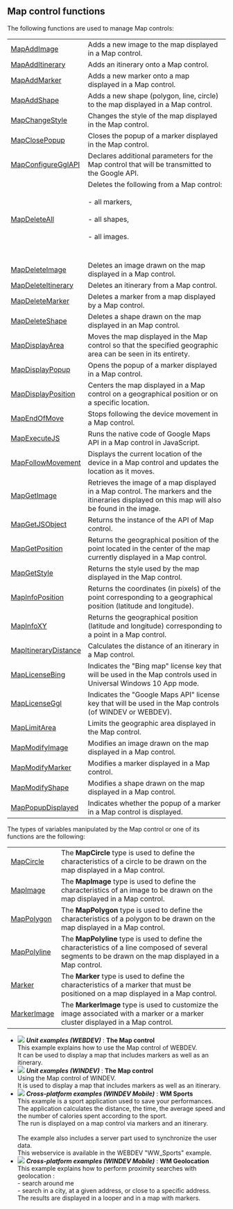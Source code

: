 


## Map control functions
			



<a name="NOTE1"></a>
<a name="NOTE1_1"></a>


The following functions are used to manage Map controls:



|   |   |
| --- | --- |
| [MapAddImage](../WDLang3/1000025532.md) | Adds a new image to the map displayed in a Map control. |
| [MapAddItinerary](../WDLang3/1000020383.md) | Adds an itinerary onto a Map control. |
| [MapAddMarker](../WDLang3/1000019794.md) | Adds a new marker onto a map displayed in a Map control. |
| [MapAddShape](../WDLang3/1000025509.md) | Adds a new shape (polygon, line, circle) to the map displayed in a Map control. |
| [MapChangeStyle](../WDLang3/1000025556.md) | Changes the style of the map displayed in the Map control. |
| [MapClosePopup](../WDLang3/1000025554.md) | Closes the popup of a marker displayed in the Map control. |
| [MapConfigureGglAPI](../WDLang3/1000021611.md) | Declares additional parameters for the Map control that will be transmitted to the Google API. |
| [MapDeleteAll](../WDLang3/1000019952.md) | Deletes the following from a Map control: <br><br>- all markers, <br><br>- all shapes,<br><br>- all images.<br><br><br> |
| [MapDeleteImage](../WDLang3/1000025534.md) | Deletes an image drawn on the map displayed in a Map control. |
| [MapDeleteItinerary](../WDLang3/1000020384.md) | Deletes an itinerary from a Map control. |
| [MapDeleteMarker](../WDLang3/1000019795.md) | Deletes a marker from a map displayed by a Map control. |
| [MapDeleteShape](../WDLang3/1000025510.md) | Deletes a shape drawn on the map displayed in an Map control. |
| [MapDisplayArea](../WDLang3/1000025535.md) | Moves the map displayed in the Map control so that the specified geographic area can be seen in its entirety. |
| [MapDisplayPopup](../WDLang3/1000025553.md) | Opens the popup of a marker displayed in a Map control. |
| [MapDisplayPosition](../WDLang3/1000019787.md) | Centers the map displayed in a Map control on a geographical position or on a specific location. |
| [MapEndOfMove](../WDLang3/1000019949.md) | Stops following the device movement in a Map control. |
| [MapExecuteJS](../WDLang3/1000021615.md) | Runs the native code of Google Maps API in a Map control in JavaScript. |
| [MapFollowMovement](../WDLang3/1000019953.md) | Displays the current location of the device in a Map control and updates the location as it moves. |
| [MapGetImage](../WDLang3/1000022376.md) | Retrieves the image of a map displayed in a Map control. The markers and the itineraries displayed on this map will also be found in the image. |
| [MapGetJSObject](../WDLang3/1000021474.md) | Returns the instance of the API of Map control. |
| [MapGetPosition](../WDLang3/1000019790.md) | Returns the geographical position of the point located in the center of the map currently displayed in a Map control. |
| [MapGetStyle](../WDLang3/1000025557.md) | Returns the style used by the map displayed in the Map control. |
| [MapInfoPosition](../WDLang3/1000019951.md) | Returns the coordinates (in pixels) of the point corresponding to a geographical position (latitude and longitude). |
| [MapInfoXY](../WDLang3/1000019950.md) | Returns the geographical position (latitude and longitude) corresponding to a point in a Map control. |
| [MapItineraryDistance](../WDLang3/1000021614.md) | Calculates the distance of an itinerary in a Map control. |
| [MapLicenseBing](../WDLang3/1000022006.md) | Indicates the "Bing map" license key that will be used in the Map controls used in Universal Windows 10 App mode. |
| [MapLicenseGgl](../WDLang3/1000021299.md) | Indicates the "Google Maps API" license key that will be used in the Map controls (of WINDEV or WEBDEV). |
| [MapLimitArea](../WDLang3/1000025537.md) | Limits the geographic area displayed in the Map control. |
| [MapModifyImage](../WDLang3/1000025533.md) | Modifies an image drawn on the map displayed in a Map control. |
| [MapModifyMarker](../WDLang3/1000019796.md) | Modifies a marker displayed in a Map control. |
| [MapModifyShape](../WDLang3/1000025511.md) | Modifies a shape drawn on the map displayed in a Map control. |
| [MapPopupDisplayed](../WDLang3/1000025555.md) | Indicates whether the popup of a marker in a Map control is displayed. |





The types of variables manipulated by the Map control or one of its functions are the following: 



|   |   |
| --- | --- |
| [MapCircle](../WDLang3/1000025504.md) | The **MapCircle** type is used to define the characteristics of a circle to be drawn on the map displayed in a Map control. |
| [MapImage](../WDLang3/1000025523.md) | The **MapImage** type is used to define the characteristics of an image to be drawn on the map displayed in a Map control. |
| [MapPolygon](../WDLang3/1000025476.md) | The **MapPolygon** type is used to define the characteristics of a polygon to be drawn on the map displayed in a Map control. |
| [MapPolyline](../WDLang3/1000025489.md) | The **MapPolyline** type is used to define the characteristics of a line composed of several segments to be drawn on the map displayed in a Map control. |
| [Marker](../WDLang3/1000019940.md) | The **Marker** type is used to define the characteristics of a marker that must be positioned on a map displayed in a Map control. |
| [MarkerImage](../WDLang3/1000025796.md) | The **MarkerImage** type is used to customize the image associated with a marker or a marker cluster displayed in a Map control. |






- ![](https://doc.pcsoft.fr/en-US/images/image.awp?langid=3&name=TheMapcontrol.gif) ***Unit examples (WEBDEV)*** : **The Map control** <br>This example explains how to use the Map control of WEBDEV.<br>It can be used to display a map that includes markers as well as an itinerary.
- ![](https://doc.pcsoft.fr/en-US/images/image.awp?langid=3&name=TheMapcontrol.gif) ***Unit examples (WINDEV)*** : **The Map control** <br>Using the Map control of WINDEV.<br>It is used to display a map that includes markers as well as an itinerary.
- ![](https://doc.pcsoft.fr/en-US/images/image.awp?langid=3&name=WMSports.gif) ***Cross-platform examples (WINDEV Mobile)*** : **WM Sports** <br>This example is a sport application used to save your performances.<br>The application calculates the distance, the time, the average speed and the number of calories spent according to the sport. <br>The run is displayed on a map control via markers and an itinerary. <br><br>The example also includes a server part used to synchronize the user data.<br>This webservice is available in the WEBDEV "WW_Sports" example.
- ![](https://doc.pcsoft.fr/en-US/images/image.awp?langid=3&name=WMGeolocation.gif) ***Cross-platform examples (WINDEV Mobile)*** : **WM Geolocation** <br>This example explains how to perform proximity searches with geolocation :<br>- search around me<br>- search in a city, at a given address, or close to a specific address.<br>The results are displayed in a looper and in a map with markers.


